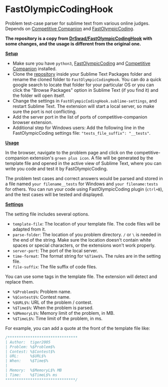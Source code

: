 # FastOlympicCodingHook
Problem test-case parser for sublime text from various online judges. Depends on [Competitive Companion](https://github.com/jmerle/competitive-companion) and [FastOlympicCoding](https://github.com/Jatana/FastOlympicCoding).

**The repository is a copy from [DrSwad/FastOlympicCodingHook](https://github.com/DrSwad/FastOlympicCodingHook) with some changes, and the usage is different from the original one.**

<u><b>Setup</b></u>

- Make sure you have `python3`, [FastOlympicCoding](https://github.com/Jatana/FastOlympicCoding) and [Competitive Companion](https://github.com/jmerle/competitive-companion) installed.
- Clone the [repository](https://github.com/tiger2005/FastOlympicCodingHook) inside your Sublime Text Packages folder and rename the cloned folder to `FastOlympicCodingHook`. You can do a quick google search to locate that folder for your particular OS or you can click the "Browse Packages" option in Sublime Text (if you find it) and the folder will open itself.
- Change the settings in `FastOlympicCodingHook.sublime-settings`, and restart Sublime Text. The extension will start a local server, so make sure the port is not conflicting.
- Add the server port in the list of ports of competitive-companion browser extension.
- Additional step for Windows users: Add the following line in the FastOlympicCoding settings file: ```"tests_file_suffix": "__tests"```.

<u><b>Usage</b></u>

In the browser, navigate to the problem page and click on the competitive-companion extension's `green plus icon`. A file will be generated by the template file and opened in the active view of Sublime Text, where you can write you code and test it by FastOlympicCoding.

The problem test cases and correct answers would be parsed and stored in a file named `your filename__tests` for Windows and `your filename:tests` for others. You can run your code using FastOlympicCoding plugin (`ctrl+B`), and the test cases will be tested and displayed.

<u><b>Settings</b></u>

The setting file includes several options.
- `template-file`: The location of your template file. The code files will be adapted from it.
- `parse-folder`: The location of you problem directory. `/` or `\` is needed in the end of the string. Make sure the location doesn't contain white spaces or special characters, or the extensions won't work properly.
- `server-port`: The port of the local server.
- `time-format`: The format string for `%$Time$%`. The rules are in the setting file.
- `file-suffix`: The file suffix of code files.

You can use some tags in the template file. The extension will detect and replace them.
- `%$Problem$%`: Problem name.
- `%$Contest$%`: Contest name.
- `%$URL$%`: URL of the problem / contest.
- `%$Time$%`: When the problem is parsed.
- `%$MemoryL$%`: Memory limit of the problem, in MB.
- `%$TimeL$%`: Time limit of the problem, in ms.

For example, you can add a quote at the front of the template file like:

```cpp
/*******************************
| Author:  tiger2005
| Problem: %$Problem$%
| Contest: %$Contest$%
| URL:     %$URL$%
| When:    %$Time$%
| 
| Memory:  %$MemoryL$% MB
| Time:    %$TimeL$% ms
*******************************/
```
